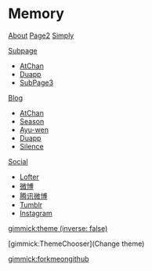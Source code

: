# Memory

[About](about.md)
[Page2](page2.md)
[Simply](http://atchan.tk/Simply.Me/)

[Subpage]()

  * [AtChan](subpage/page1.md)
  * [Duapp](subpage/page2.md)
  * [SubPage3](subpage/page3.md)

[Blog]()

  * [AtChan](http://atchan.tk/ "技术博客")
  * [Season](http://atchan.tk/review/ "季节")
  * [Ayu-wen](http://ayu-wen.blog.163.com/ "时光蔓延")
  * [Duapp](http://atchen.duapp.com/ "TypechoBlog")
  * [Silence](http://atchan.tk/silence/ "沉默")

[Social]()

  * [Lofter](http://cornerun.lofter.com/ "回忆")
  * [微博](http://weibo.com/349252963 "微博")
  * [腾讯微博](http://t.qq.com/vanilla1988?preview "腾讯微博")
  * [Tumblr](http://rose214.tumblr.com/ "Tumblr")
  * [Instagram](http://instagram.com/rose1988c/ "Instagram")

<!-- set a default theme -->
[gimmick:theme (inverse: false)](flatly)

<!-- show a theme chooser in the menu bar -->
[gimmick:ThemeChooser](Change theme)

<!-- show a fork me on github ribbon -->
[gimmick:forkmeongithub](http://github.com/rose1988c/steam)

